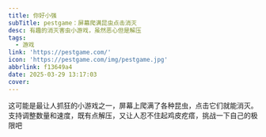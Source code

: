```yaml
---
title: 你好小强
subTitle: pestgame：屏幕爬满昆虫点击消灭
desc: 有趣的消灭害虫小游戏，虽然恶心但是解压
tags:
  - 游戏
link: 'https://pestgame.com/'
icon: 'https://pestgame.com/img/pestgame.jpg'
abbrlink: f13649a4
date: 2025-03-29 13:17:03
cover:
---
```


这可能是最让人抓狂的小游戏之一，屏幕上爬满了各种昆虫，点击它们就能消灭。支持调整数量和速度，既有点解压，又让人忍不住起鸡皮疙瘩，挑战一下自己的极限吧
